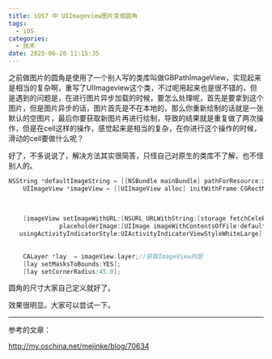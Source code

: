 ```yaml
---
title: iOS7 中 UIImageview图片变成圆角
tags:
  - iOS
categories:
  - 技术
date: 2025-06-26 11:15:35
---
```


之前做图片的圆角是使用了一个别人写的类库叫做GBPathImageView，实现起来是相当的复杂啊，重写了UIImageview这个类，不过呢用起来也是很不错的，但是遇到的问题是，在进行图片异步加载的时候，要怎么处理呢，首先是要拿到这个图片，但是图片异步的话，图片首先是不在本地的，那么你重新绘制的话就是一张默认的空图片，最后你要获取新图片再进行绘制，导致的结果就是重复做了两次操作，但是在cell这样的操作，感觉起来是相当的复杂，在你进行这个操作的时候，滑动的cell要做什么呢？

好了，不多说说了，解决方法其实很简答，只怪自己对原生的类库不了解，也不怪别人的。

```objectivec
NSString *defaultImageString = [[NSBundle mainBundle] pathForResource:@"person_default" ofType:@"png"];
    UIImageView *imageView = [[UIImageView alloc] initWithFrame:CGRectMake(imageViewX,
                                                                           imageViewY,
                                                                           imageViewWidth,
                                                                           imageViewHeight)];
    [imageView setImageWithURL:[NSURL URLWithString:[storage fetchCelebrityPicWithId:_personId]]
              placeholderImage:[UIImage imageWithContentsOfFile:defaultImageString]
   usingActivityIndicatorStyle:UIActivityIndicatorViewStyleWhiteLarge];
    
    
    CALayer *lay  = imageView.layer;//获取ImageView的层
    [lay setMasksToBounds:YES];
    [lay setCornerRadius:45.0];
```

圆角的尺寸大家自己定义就好了。

效果很明显。大家可以尝试一下。

---

参考的文章：

<http://my.oschina.net/mejinke/blog/70634>

